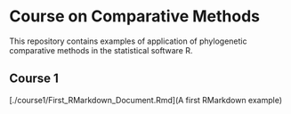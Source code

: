 # Course on Comparative Methods
This repository contains examples of application of phylogenetic comparative methods in the statistical software R.

Course 1
--------

[./course1/First_RMarkdown_Document.Rmd](A first RMarkdown example)